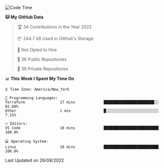 <!--START_SECTION:waka-->
![Code Time](http://img.shields.io/badge/Code%20Time-66%20hrs%2037%20mins-blue)

**🐱 My GitHub Data** 

> 🏆 34 Contributions in the Year 2022
 > 
> 📦 244.7 kB Used in GitHub's Storage 
 > 
> 🚫 Not Opted to Hire
 > 
> 📜 36 Public Repositories 
 > 
> 🔑 39 Private Repositories  
 > 
📊 **This Week I Spent My Time On** 

```text
⌚︎ Time Zone: America/New_York

💬 Programming Languages: 
Terraform                17 mins             ███████████████████████░░   92.69% 
Other                    1 min               █░░░░░░░░░░░░░░░░░░░░░░░░   7.31%

🔥 Editors: 
VS Code                  18 mins             █████████████████████████   100.0%

💻 Operating System: 
Linux                    18 mins             █████████████████████████   100.0%

```


 Last Updated on 26/08/2022
<!--END_SECTION:waka-->